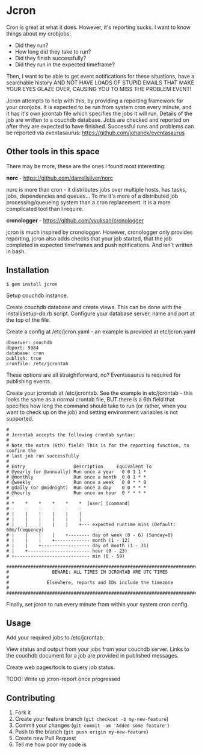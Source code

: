 # Jcron

Cron is great at what it does. However, it's reporting sucks. I want to know things about my crobjobs:

 - Did they run?
 - How long did they take to run?
 - Did they finish successfully?
 - Did they run in the expected timeframe?

Then, I want to be able to get event notifications for these situations, have a searchable history AND NOT HAVE LOADS OF STUPID EMAILS THAT MAKE YOUR EYES GLAZE OVER, CAUSING YOU TO MISS THE PROBLEM EVENT!

Jcron attempts to help with this, by providing a reporting framework for your cronjobs. It is expected to be run from system cron every minute, and it has it's own jcrontab file which specifies the jobs it will run. Details of the job are written to a couchdb database. Jobs are checked and reported on after they are expected to have finished. Successful runs and problems can be reported via eventasaurus: https://github.com/johanek/eventasaurus

## Other tools in this space

There may be more, these are the ones I found most interesting:

**norc** - https://github.com/darrellsilver/norc

norc is more than cron - it distributes jobs over multiple hosts, has tasks, jobs, dependencies and queues... To me it's more of a distributed job processing/queueing system than a cron replacement. It is a more complicated tool than I require.

**cronologger** - https://github.com/vvuksan/cronologger

jcron is much inspired by cronologger. However, cronologger only provides reporting, jcron also adds checks that your job started, that the job completed in expected timeframes and push notifications. And isn't written in bash.


## Installation

    $ gem install jcron

Setup couchdb instance.

Create couchdb database and create views. This can be done with the install/setup-db.rb script. Configure your database server, name and port at the top of the file.

Create a config at /etc/jcron.yaml - an example is provided at etc/jcron.yaml

    dbserver: couchdb
    dbport: 5984
    database: cron
    publish: true
    cronfile: /etc/jcrontab
  
These options are all straightforward, no? Eventasaurus is required for publishing events.

Create your jcrontab at /etc/jcrontab. See the example in etc/jcrontab - this looks the same as a normal crontab file, BUT there is a 6th field that specifies how long the command should take to run (or rather, when you want to check up on the job) and setting environment variables is not supported.

    #
    # Jcrontab accepts the following crontab syntax:
    #
    # Note the extra (6th) field! This is for the reporting function, to confirm the
    # last job run successfully
    #
    # Entry                  Description     Equivalent To
    # @yearly (or @annually) Run once a year   0 0 1 1 *
    # @monthly               Run once a month  0 0 1 * *
    # @weekly                Run once a week   0 0 * * 0
    # @daily (or @midnight)  Run once a day    0 0 * * *
    # @hourly                Run once an hour  0 * * * *
    # 
    # *    *    *    *    *    *  [user] [command]    
    # -    -    -    -    -    -
    # |    |    |    |    |    |
    # |    |    |    |    |    |
    # |    |    |    |    |    +--- expected runtime mins (Default: 60m/frequency)
    # |    |    |    |    +-------- day of week (0 - 6) (Sunday=0)
    # |    |    |    +------------- month (1 - 12)
    # |    |    +------------------ day of month (1 - 31)
    # |    +----------------------- hour (0 - 23)
    # +---------------------------- min (0 - 59)

    ###############################################################################
    #                BEWARE: ALL TIMES IN JCRONTAB ARE UTC TIMES                  #
    #              Elsewhere, reports and IDs include the timezone                #
    ###############################################################################
  
Finally, set jcron to run every minute from within your system cron config.

## Usage

Add your required jobs to /etc/jcrontab. 

View status and output from your jobs from your couchdb server. Links to the couchdb document for a job are provided in published messages.

Create web pages/tools to query job status.

TODO: Write up jcron-report once progressed

## Contributing

1. Fork it
2. Create your feature branch (`git checkout -b my-new-feature`)
3. Commit your changes (`git commit -am 'Added some feature'`)
4. Push to the branch (`git push origin my-new-feature`)
5. Create new Pull Request
6. Tell me how poor my code is

